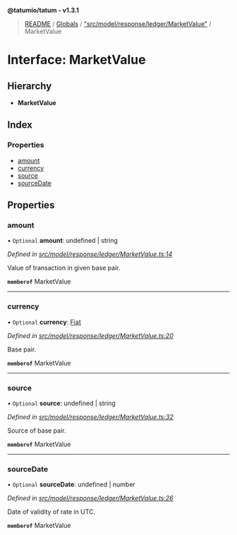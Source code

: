 **@tatumio/tatum - v1.3.1**

> [README](../README.md) / [Globals](../globals.md) / ["src/model/response/ledger/MarketValue"](../modules/_src_model_response_ledger_marketvalue_.md) / MarketValue

# Interface: MarketValue

## Hierarchy

* **MarketValue**

## Index

### Properties

* [amount](_src_model_response_ledger_marketvalue_.marketvalue.md#amount)
* [currency](_src_model_response_ledger_marketvalue_.marketvalue.md#currency)
* [source](_src_model_response_ledger_marketvalue_.marketvalue.md#source)
* [sourceDate](_src_model_response_ledger_marketvalue_.marketvalue.md#sourcedate)

## Properties

### amount

• `Optional` **amount**: undefined \| string

*Defined in [src/model/response/ledger/MarketValue.ts:14](https://github.com/tatumio/tatum-js/blob/8f0f126/src/model/response/ledger/MarketValue.ts#L14)*

Value of transaction in given base pair.

**`memberof`** MarketValue

___

### currency

• `Optional` **currency**: [Fiat](../enums/_src_model_response_ledger_fiat_.fiat.md)

*Defined in [src/model/response/ledger/MarketValue.ts:20](https://github.com/tatumio/tatum-js/blob/8f0f126/src/model/response/ledger/MarketValue.ts#L20)*

Base pair.

**`memberof`** MarketValue

___

### source

• `Optional` **source**: undefined \| string

*Defined in [src/model/response/ledger/MarketValue.ts:32](https://github.com/tatumio/tatum-js/blob/8f0f126/src/model/response/ledger/MarketValue.ts#L32)*

Source of base pair.

**`memberof`** MarketValue

___

### sourceDate

• `Optional` **sourceDate**: undefined \| number

*Defined in [src/model/response/ledger/MarketValue.ts:26](https://github.com/tatumio/tatum-js/blob/8f0f126/src/model/response/ledger/MarketValue.ts#L26)*

Date of validity of rate in UTC.

**`memberof`** MarketValue
